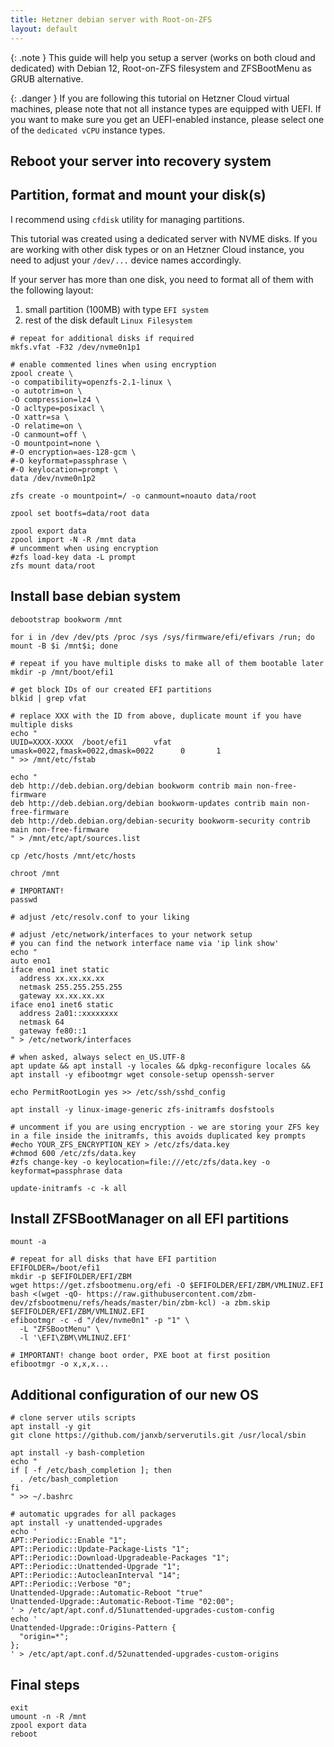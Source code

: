 ```yaml
---
title: Hetzner debian server with Root-on-ZFS
layout: default
---
```


{: .note }
This guide will help you setup a server (works on both cloud and dedicated) with Debian 12, Root-on-ZFS filesystem and ZFSBootMenu as GRUB alternative.

{: .danger }
If you are following this tutorial on Hetzner Cloud virtual machines, please note that not all instance types are equipped with UEFI. If you want to make sure you get an UEFI-enabled instance, please select one of the `dedicated vCPU` instance types.

## Reboot your server into recovery system

## Partition, format and mount your disk(s) 
I recommend using `cfdisk` utility for managing partitions.

This tutorial was created using a dedicated server with NVME disks. If you are working with other disk types or on an Hetzner Cloud instance, you need to adjust your `/dev/...` device names accordingly.

If your server has more than one disk, you need to format all of them with the following layout:

1. small partition (100MB) with type `EFI system`
2. rest of the disk default `Linux Filesystem`

```shell
# repeat for additional disks if required
mkfs.vfat -F32 /dev/nvme0n1p1

# enable commented lines when using encryption
zpool create \
-o compatibility=openzfs-2.1-linux \
-o autotrim=on \
-O compression=lz4 \
-O acltype=posixacl \
-O xattr=sa \
-O relatime=on \
-O canmount=off \
-O mountpoint=none \
#-O encryption=aes-128-gcm \
#-O keyformat=passphrase \
#-O keylocation=prompt \
data /dev/nvme0n1p2

zfs create -o mountpoint=/ -o canmount=noauto data/root

zpool set bootfs=data/root data

zpool export data
zpool import -N -R /mnt data
# uncomment when using encryption
#zfs load-key data -L prompt
zfs mount data/root
```

## Install base debian system

```shell
debootstrap bookworm /mnt

for i in /dev /dev/pts /proc /sys /sys/firmware/efi/efivars /run; do mount -B $i /mnt$i; done

# repeat if you have multiple disks to make all of them bootable later
mkdir -p /mnt/boot/efi1

# get block IDs of our created EFI partitions
blkid | grep vfat

# replace XXX with the ID from above, duplicate mount if you have multiple disks
echo "
UUID=XXXX-XXXX  /boot/efi1      vfat    umask=0022,fmask=0022,dmask=0022      0       1
" >> /mnt/etc/fstab

echo "
deb http://deb.debian.org/debian bookworm contrib main non-free-firmware
deb http://deb.debian.org/debian bookworm-updates contrib main non-free-firmware
deb http://deb.debian.org/debian-security bookworm-security contrib main non-free-firmware
" > /mnt/etc/apt/sources.list

cp /etc/hosts /mnt/etc/hosts

chroot /mnt

# IMPORTANT!
passwd

# adjust /etc/resolv.conf to your liking

# adjust /etc/network/interfaces to your network setup
# you can find the network interface name via 'ip link show'
echo "
auto eno1
iface eno1 inet static
  address xx.xx.xx.xx
  netmask 255.255.255.255
  gateway xx.xx.xx.xx
iface eno1 inet6 static
  address 2a01::xxxxxxxx
  netmask 64
  gateway fe80::1
" > /etc/network/interfaces

# when asked, always select en_US.UTF-8
apt update && apt install -y locales && dpkg-reconfigure locales && apt install -y efibootmgr wget console-setup openssh-server

echo PermitRootLogin yes >> /etc/ssh/sshd_config

apt install -y linux-image-generic zfs-initramfs dosfstools

# uncomment if you are using encryption - we are storing your ZFS key in a file inside the initramfs, this avoids duplicated key prompts
#echo YOUR_ZFS_ENCRYPTION_KEY > /etc/zfs/data.key
#chmod 600 /etc/zfs/data.key
#zfs change-key -o keylocation=file:///etc/zfs/data.key -o keyformat=passphrase data

update-initramfs -c -k all
```

## Install ZFSBootManager on all EFI partitions

```shell
mount -a

# repeat for all disks that have EFI partition
EFIFOLDER=/boot/efi1
mkdir -p $EFIFOLDER/EFI/ZBM
wget https://get.zfsbootmenu.org/efi -O $EFIFOLDER/EFI/ZBM/VMLINUZ.EFI
bash <(wget -qO- https://raw.githubusercontent.com/zbm-dev/zfsbootmenu/refs/heads/master/bin/zbm-kcl) -a zbm.skip $EFIFOLDER/EFI/ZBM/VMLINUZ.EFI
efibootmgr -c -d "/dev/nvme0n1" -p "1" \
  -L "ZFSBootMenu" \
  -l '\EFI\ZBM\VMLINUZ.EFI'

# IMPORTANT! change boot order, PXE boot at first position
efibootmgr -o x,x,x...
```

## Additional configuration of our new OS
```shell
# clone server utils scripts
apt install -y git
git clone https://github.com/janxb/serverutils.git /usr/local/sbin

apt install -y bash-completion
echo "
if [ -f /etc/bash_completion ]; then
  . /etc/bash_completion
fi
" >> ~/.bashrc

# automatic upgrades for all packages
apt install -y unattended-upgrades
echo '
APT::Periodic::Enable "1";
APT::Periodic::Update-Package-Lists "1";
APT::Periodic::Download-Upgradeable-Packages "1";
APT::Periodic::Unattended-Upgrade "1";
APT::Periodic::AutocleanInterval "14";
APT::Periodic::Verbose "0";
Unattended-Upgrade::Automatic-Reboot "true"
Unattended-Upgrade::Automatic-Reboot-Time "02:00";
' > /etc/apt/apt.conf.d/51unattended-upgrades-custom-config
echo '
Unattended-Upgrade::Origins-Pattern {
  "origin=*";
};
' > /etc/apt/apt.conf.d/52unattended-upgrades-custom-origins
```

## Final steps
```shell
exit
umount -n -R /mnt
zpool export data
reboot
```
